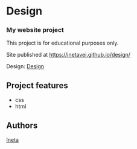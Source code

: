 # Design
### My website project

This project is for educational purposes only.

Site published at https://inetavei.github.io/design/

Design: [Design](https://image.freepik.com/free-vector/vector-web-site-template-design-learning-course-online-education-school-landing-page-website-mobile-development_88813-18.jpg)

## Project features
- css
- html

## Authors
[Ineta](https://github.com/InetaVei)